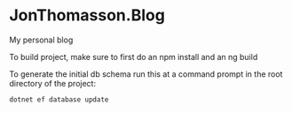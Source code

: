 # JonThomasson.Blog
My personal blog

To build project, make sure to first do an npm install and an ng build

To generate the initial db schema run this at a command prompt in the root directory of the project:

```dotnet ef database update```
